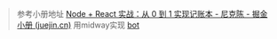 > 参考小册地址 [Node + React 实战：从 0 到 1 实现记账本 - 尼克陈 - 掘金小册 (juejin.cn)](https://juejin.cn/book/6966551262766563328) 用midway实现
> [bot](https://developer.mend.io/)

